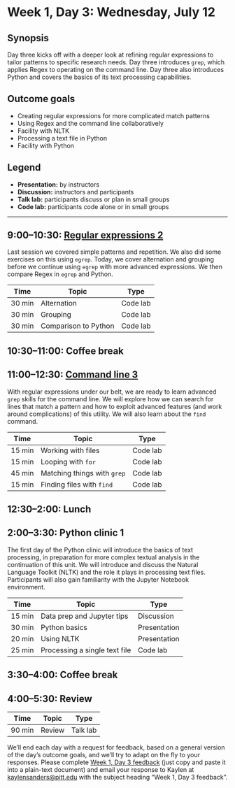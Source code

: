 # Week 1, Day 3: Wednesday, July 12
## Synopsis

Day three kicks off with a deeper look at refining regular expressions to tailor
                patterns to specific research needs. Day three introduces `grep`, which applies
                Regex to operating on the command line. Day three also introduces Python and covers
                the basics of its text processing capabilities.

## Outcome goals
* Creating regular expressions for more complicated match patterns
* Using Regex and the command line collaboratively
* Facility with NLTK
* Processing a text file in Python
* Facility with Python
## Legend

* **Presentation:** by instructors
* **Discussion:** instructors and participants
* **Talk lab:** participants discuss or plan in small groups
* **Code lab:** participants code alone or in small groups

* * *
## 9:00–10:30: [Regular expressions 2](regex_2.md)

Last session we covered simple patterns and repetition. We also did some exercises on this using `egrep`. Today, we cover alternation and grouping before we continue using `egrep` with more advanced expressions. We then compare Regex in `egrep` and Python.

Time | Topic | Type
---- | ---- | ---- 
30 min | Alternation | Code lab
30 min | Grouping | Code lab
30 min | Comparison to Python | Code lab

## 10:30–11:00: Coffee break

## 11:00–12:30: [Command line 3](command_3.md)

With regular expressions under our belt, we are ready to learn advanced `grep` skills for the command line. We will explore how we can search for lines that match a pattern and how to exploit advanced features (and work around complications) of this utility. We will also learn about the `find` command.

Time | Topic | Type
---- | ---- | ---- 
15 min | Working with files | Code lab
15 min | Looping with `for` | Code lab
45 min | Matching things with `grep` | Code lab
15 min | Finding files with `find` | Code lab

## 12:30–2:00: Lunch

## 2:00–3:30: Python clinic 1

The first day of the Python clinic will introduce the basics of text processing, in preparation for more complex textual analysis in the continuation of this unit. We will introduce and discuss the Natural Language Toolkit (NLTK) and the role it plays in processing text files. Participants will also gain familiarity with the Jupyter Notebook environment.

Time | Topic | Type
---- | ---- | ---- 
15 min | Data prep and Jupyter tips | Discussion
30 min | Python basics | Presentation
20 min | Using NLTK | Presentation
25 min | Processing a single text file | Code lab

## 3:30–4:00: Coffee break

## 4:00–5:30: Review

Time | Topic | Type
---- | ---- | ---- 
90 min | Review | Talk lab

We’ll end each day with a request for feedback, based on a general version of the day’s outcome goals, and we’ll try to adapt on the fly to your responses. Please complete [Week 1, Day 3 feedback](week_1_day_3_feedback.md) (just copy and paste it into a plain-text document) and email your response to Kaylen at [kaylensanders@pitt.edu](mailto:kaylensanders@pitt.edu) with the subject heading “Week 1, Day 3 feedback”.